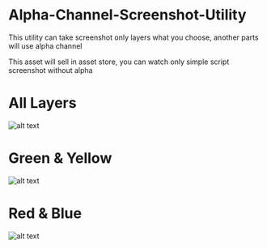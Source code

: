 # Alpha-Channel-Screenshot-Utility
This utility can take screenshot only layers what you choose, another parts will use alpha channel

This asset will sell in asset store, you can watch only simple script screenshot without alpha


# All Layers
![alt text](https://sun9-27.userapi.com/impg/MKvpEZ22Ommf_5FgCcqOdYRxq9rF71zWXqjV0w/Myl9TOdE26I.jpg?size=2560x1440&quality=95&sign=e57e59e91a989b4d7d9569c39e25be6e&type=album)


# Green & Yellow
![alt text](https://psv4.userapi.com/c237131/u455428032/docs/d30/f463236dcfd8/alskzJvyNg.jpg?extra=deYRUxS3x0Vbgo823FmH5UKENGijFgUCtjf9mM6Fd77-iv0PE1L_jYEa49fFsBWp9wUcjDnh4UHNs3wAsB1cIaHo9l8_PMbn-5jzF7hh1nZkNlPu4kIobKtxv1tLi0ZV8YQDc6tFjWrBWE1qyCIAK9EBW2Zl)


# Red & Blue
![alt text](https://psv4.userapi.com/c237131/u455428032/docs/d16/11f893d752b5/hHZy2XzgB_g.jpg?extra=Mti4KfZw1071828Vn0PA5-eJlBN3m4I9zl8Hix0KKxj_eyG4zn40sOKe3L-tI3xU7fY_aFWEuoXOe0tBpwCS2nvcpJT3qKyQuyciL5Yo2MyKZWw6WTZTiknU_VcJqj7_rmqgZjWSjwHxQYv8eI43Y_kqvpmX)
